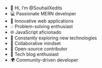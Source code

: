 - 👋 Hi, I’m @SouhailXedits
- 💻 Passionate MERN developer
- 🚀 Innovative web applications
- 💡 Problem-solving enthusiast
- 🌐 JavaScript aficionado
- 🌟 Constantly exploring new technologies
- 👥 Collaborative mindset
- 🌱 Open-source contributor
- 📰 Tech blog enthusiast
- 🌍 Community-driven developer
